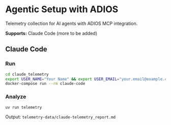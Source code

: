 # Agentic Setup with ADIOS

Telemetry collection for AI agents with ADIOS MCP integration.

**Supports:** Claude Code (more to be added)

## Claude Code

### Run
```bash
cd claude_telemetry
export USER_NAME="Your Name" && export USER_EMAIL="your.email@example.com"
docker-compose run --rm claude-code
```

### Analyze
```bash
uv run telemetry
```

Output: `telemetry-data/claude-telemetry_report.md`